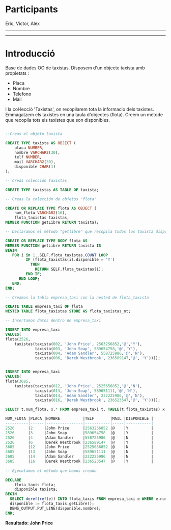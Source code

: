  # Participants 
 Eric, Victor, Alex 

-------------------------------------------------------------------------------
-------------------------------------------------------------------------------
# Introducció
Base de dades OO de taxistas. Disposem d'un objecte taxista amb propietats : 
 
* Placa
* Nombre
* Telefono
* Mail

I la col·lecció 'Taxistas', on recopilarem tota la informacio dels taxistes.
Emmagatzem els taxistes en una taula d'objectes (flota).
Creem un mètode que recopila tots els taxistes que son disponibles.

```sql

--Creas el objeto taxista

CREATE TYPE taxista AS OBJECT (
	placa NUMBER,
	nombre VARCHAR2(30),
	telf NUMBER,
	mail VARCHAR2(30),
	disponible CHAR(1)
);

-- Creas colección taxistas

CREATE TYPE taxistas AS TABLE OF taxista;

-- Creas la colección de objetos "flota" 

CREATE OR REPLACE TYPE flota AS OBJECT (
	num_flota VARCHAR2(10),
	flota_taxistas taxistas,
MEMBER FUNCTION getLibre RETURN taxista);

-- Declaramos el método "getlibre" que recopila todos los taxista disponibles

CREATE OR REPLACE TYPE BODY flota AS
MEMBER FUNCTION getLibre RETURN taxista IS
BEGIN
   FOR i in 1..SELF.flota_taxistas.COUNT LOOP
         IF (flota_taxistas(i).disponible = 'Y')
           THEN
             RETURN SELF.flota_taxistas(i);
         END IF;
      END LOOP; 
   END;
END;

-- Creamos la tabla empresa_taxi con la nested de flota_taxista

CREATE TABLE empresa_taxi OF flota
NESTED TABLE flota_taxistas STORE AS flota_taxistas_nt;

-- Insertamos datos dentro de empresa_taxi

INSERT INTO empresa_taxi
VALUES(
flota(2526,
    taxistas(taxista(002, 'John Price', 2563256852,'@','Y'), 
             taxista(003, 'John Soap', 589654758,'@','Y'),
             taxista(004, 'Adam Sandler', 558725986,'@','N'),
             taxista(006, 'Derek Westbrook', 236589147,'@', 'Y'))));


INSERT INTO empresa_taxi
VALUES(
flota(3685,
	taxistas(taxista(012, 'John Price', 2525656852,'@','N'), 
             taxista(013, 'John Soap', 589651111,'@','N'),
             taxista(014, 'Adam Sandler', 222225986,'@','N'),
             taxista(016, 'Derek Westbrook', 236523547,'@', 'Y'))));

SELECT t.num_flota, x.* FROM empresa_taxi t, TABLE(t.flota_taxistas) x

NUM_FLOTA |PLACA |NOMBRE          |TELF       |MAIL |DISPONIBLE |
----------|------|----------------|-----------|-----|-----------|
2526      |2     |John Price      |2563256852 |@    |Y          |
2526      |3     |John Soap       |589654758  |@    |Y          |
2526      |4     |Adam Sandler    |558725986  |@    |N          |
2526      |6     |Derek Westbrook |236589147  |@    |Y          |
3685      |12    |John Price      |2525656852 |@    |N          |
3685      |13    |John Soap       |589651111  |@    |N          |
3685      |14    |Adam Sandler    |222225986  |@    |N          |
3685      |16    |Derek Westbrook |236523547  |@    |Y          |
  
-- Ejecutamos el método que hemos creado

DECLARE
	flota_taxis flota;
	disponible taxista;
BEGIN
  SELECT deref(ref(e)) INTO flota_taxis FROM empresa_taxi e WHERE e.num_flota = '2526';
  disponible := flota_taxis.getLibre();
  DBMS_OUTPUT.PUT_LINE(disponible.nombre);
END;

```
**Resultado: John Price**

